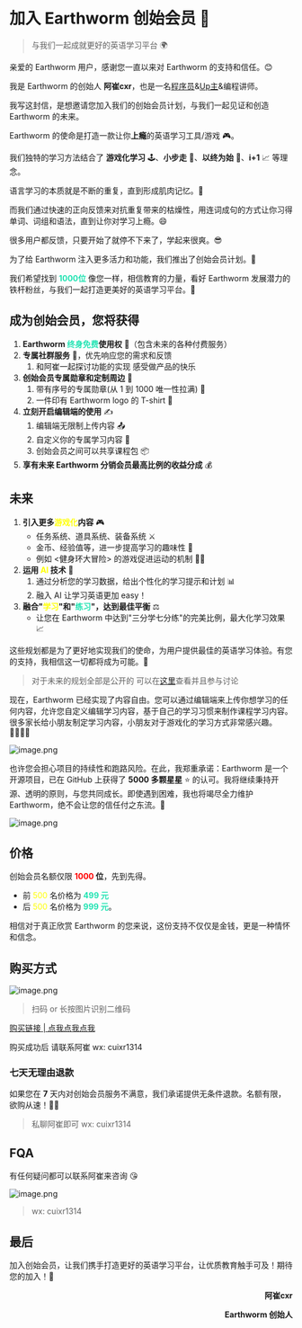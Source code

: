 # 加入 Earthworm 创始会员 🚀

> 与我们一起成就更好的英语学习平台 🌍

亲爱的 Earthworm 用户，感谢您一直以来对 Earthworm 的支持和信任。😊

我是 Earthworm 的创始人 **阿崔cxr**，也是一名[程序员](https://github.com/cuixiaorui)&[Up主](https://space.bilibili.com/175301983])&编程讲师。

我写这封信，是想邀请您加入我们的创始会员计划，与我们一起见证和创造 Earthworm 的未来。

Earthworm 的使命是打造一款让你**上瘾**的英语学习工具/游戏 🎮。

我们独特的学习方法结合了 **游戏化学习** 🕹️、**小步走** 🚶、**以终为始** 🎯、**i+1** 📈 等理念。

语言学习的本质就是不断的重复，直到形成肌肉记忆。💪

而我们通过快速的正向反馈来对抗重复带来的枯燥性，用连词成句的方式让你习得单词、词组和语法，直到让你对学习上瘾。😄

很多用户都反馈，只要开始了就停不下来了，学起来很爽。😎

为了给 Earthworm 注入更多活力和功能，我们推出了创始会员计划。🎉

我们希望找到 <span style="color: #20e3b2; font-weight: bold">1000位</span> 像您一样，相信教育的力量，看好 Earthworm 发展潜力的铁杆粉丝，与我们一起打造更美好的英语学习平台。🙌

## 成为创始会员，您将获得

1. **Earthworm <span style="color: #20e3b2">终身免费</span>使用权** 🎁（包含未来的各种付费服务）
2. **专属社群服务** 💬，优先响应您的需求和反馈
   1. 和阿崔一起探讨功能的实现 感受做产品的快乐
3. **创始会员专属勋章和定制周边** 🏅
   1. 带有序号的专属勋章(从 1 到 1000 唯一性拉满) 🔢
   2. 一件印有 Earthworm logo 的 T-shirt 👕
4. **立刻开启编辑端的使用** ✍️
   1. 编辑端无限制上传内容 📤
   2. 自定义你的专属学习内容 🎨
   3. 创始会员之间可以共享课程包 📦
5. **享有未来 Earthworm 分销会员最高比例的收益分成** 💰

## 未来️

1. **引入更多<span style="color: yellow;">游戏化</span>内容** 🎮
   - 任务系统、道具系统、装备系统 ⚔️
   - 金币、经验值等，进一步提高学习的趣味性 💎
   - 例如 <健身环大冒险> 的游戏促进运动的机制 🏃‍♂️
2. **运用 <span style="color: yellow">AI</span> 技术** 🤖
   1. 通过分析您的学习数据，给出个性化的学习提示和计划 📊
   2. 融入 AI 让学习英语更加 easy！
3. **融合"<span style="color: yellow">学习</span>"和"<span style="color: #20e3b2">练习</span>"，达到最佳平衡** ⚖️
   - 让您在 Earthworm 中达到"三分学七分练"的完美比例，最大化学习效果 📈

这些规划都是为了更好地实现我们的使命，为用户提供最佳的英语学习体验。有您的支持，我相信这一切都将成为可能。🚀

> 对于未来的规划全部是公开的 可以在[这里](https://txc.qq.com/products/652508/roadmap)查看并且参与讨论

现在，Earthworm 已经实现了内容自由。您可以通过编辑端来上传你想学习的任何内容，允许您自定义编辑学习内容，基于自己的学习习惯来制作课程学习内容。很多家长给小朋友制定学习内容，小朋友对于游戏化的学习方式非常感兴趣。👨‍👩‍👧‍👦

![image.png](https://images-1252602850.cos.ap-beijing.myqcloud.com/20240716085928.png)

也许您会担心项目的持续性和跑路风险。在此，我郑重承诺：Earthworm 是一个开源项目，已在 GitHub 上获得了 **5000 多颗星星** ⭐ 的认可。我将继续秉持开源、透明的原则，与您共同成长。即使遇到困难，我也将竭尽全力维护 Earthworm，绝不会让您的信任付之东流。🤝

![image.png](https://images-1252602850.cos.ap-beijing.myqcloud.com/20240716091941.png)

## 价格

创始会员名额仅限 **<span style="color: red">1000</span> 位**，先到先得。

- 前 <span style="color: yellow">500</span> 名价格为 **<span style="color: #20e3b2">499 元</span>**
- 后 <span style="color: yellow">500</span> 名价格为 **<span style="color: #20e3b2">999 元</span>**。

相信对于真正欣赏 Earthworm 的您来说，这份支持不仅仅是金钱，更是一种情怀和信念。

## 购买方式

![image.png](https://images-1252602850.cos.ap-beijing.myqcloud.com/20240716090622.png)

> 扫码 or 长按图片识别二维码

[购买链接 | 点我点我点我](https://lqaga.xet.tech/s/3lvsA)

购买成功后 请联系阿崔 wx: cuixr1314

### 七天无理由退款

如果您在 **7** 天内对创始会员服务不满意，我们承诺提供无条件退款。名额有限，欲购从速！🏃‍♀️

> 私聊阿崔即可 wx: cuixr1314

## FQA

有任何疑问都可以联系阿崔来咨询 😘

![image.png](https://images-1252602850.cos.ap-beijing.myqcloud.com/20240716091503.png)

> wx: cuixr1314

## 最后

加入创始会员，让我们携手打造更好的英语学习平台，让优质教育触手可及！期待您的加入！🎉

<p align="right" style="font-weight: bold;">阿崔cxr</p>
<p align="right" style="font-weight: bold;">Earthworm 创始人</p>
